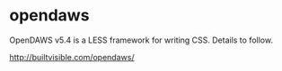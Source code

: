 opendaws
========

OpenDAWS v5.4 is a LESS framework for writing CSS. Details to follow.

http://builtvisible.com/opendaws/
